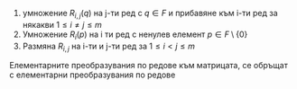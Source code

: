 1) умножение $R_{i,j}(q)$ на j-ти ред с $q\in F$ и прибавяне към i-ти ред за някакви $1\leq i\neq j\leq m$
2) Умножение $R_i(p)$ на i ти ред с ненулев елемент $p\in F \setminus \{0\}$
3) Размяна $R_{i,j}$ на i-ти и j-ти ред за $1\leq i<j\leq m$

Елементарните преобразувания по редове към матрицата, се обръщат с елементарни преобразувания по редове